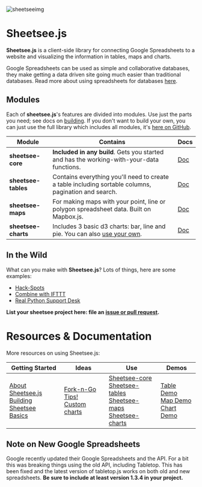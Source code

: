 
![sheetseeimg](https://raw.github.com/jlord/sheetsee-cache/master/img/sheetsee-03.png)

# Sheetsee.js

**Sheetsee.js** is a client-side library for connecting Google Spreadsheets to a website and visualizing the information in tables, maps and charts.

Google Spreadsheets can be used as simple and collaborative databases, they make getting a data driven site going much easier than traditional databases. Read more about using spreadsheets for databases [here](./docs/basics.md).

## Modules

Each of **sheetsee.js**'s features are divided into modules. Use just the parts you need; see docs on [building](./docs/building.md). If you don't want to build your own, you can just use the full library which includes all modules, it's [here on GitHub](http://www.github.com/jlord/sheetsee.js).


| Module              | Contains                                                                                            | Docs                         |
| ------------------- | --------------------------------------------------------------------------------------------------- | ---------------------------- |
| **sheetsee-core**   | **Included in any build**. Gets you started and has the working-with-your-data functions.           | [Doc](./docs/sheetsee-core.md)   |
| **sheetsee-tables** | Contains everything you'll need to create a table including sortable columns, pagination and search.| [Doc](./docs/sheetsee-tables.md) |
| **sheetsee-maps**   | For making maps with your point, line or polygon spreadsheet data. Built on Mapbox.js.              | [Doc](./docs/sheetsee-maps.md)   |
| **sheetsee-charts** | Includes 3 basic d3 charts: bar, line and pie. You can also [use your own](docs/custom-charts.md).  | [Doc](./docs/sheetsee-charts.md) |


## In the Wild

What can you make with **Sheetsee.js**? Lots of things, here are some examples:

- [Hack-Spots](http://jlord.github.io/hack-spots)
- [Combine with IFTTT](http://jlord.us/instagram/)
- [Real Python Support Desk](http://www.realpython.com/support)

**List your sheetsee project here: file an [issue or pull request](http://www.github.com/jlord/sheetsee.js).**

# Resources & Documentation

More resources on using Sheetsee.js:

| Getting Started | Ideas | Use | Demos |
| --- | --- | --- | --- |
| [About Sheetsee.js](./docs/about.md)<br> [Building Sheetsee](./docs/building.md)<br> [Basics](./docs/basics.md) | [Fork-n-Go](./docs/fork-n-go.md)<br> [Tips!](./docs/tips.md)<br> [Custom charts](./docs/custom-charts.md) | [Sheetsee-core](./docs/sheetsee-core.md)<br> [Sheetsee-tables](./docs/sheetsee-tables.md)<br> [Sheetsee-maps](./docs/sheetsee-maps.md)<br> [Sheetsee-charts](./docs/sheetsee-charts.md) | [Table Demo](./demos/demo-table.html)<br> [Map Demo](./demos/demo-map.html)<br> [Chart Demo](./demos/demo-chart.html) |

## Note on New Google Spreadsheets

Google recently updated their Google Spreadsheets and the API. For a bit this was breaking things using the old API, including Tabletop. This has been fixed and the latest version of tabletop.js works on both old and new spreadsheets. **Be sure to include at least version 1.3.4 in your project.**

